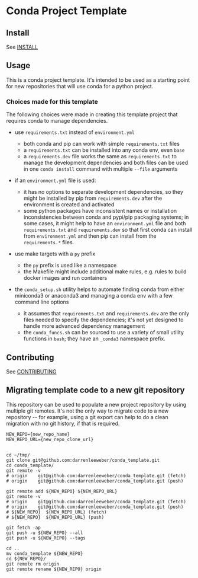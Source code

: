 # Conda Project Template


## Install

See [INSTALL](INSTALL.md)

## Usage

This is a conda project template.  It's intended to be used as a starting point
for new repositories that will use conda for a python project.

### Choices made for this template

The following choices were made in creating this template project that
requires conda to manage dependencies.

- use `requirements.txt` instead of `environment.yml`
  - both conda and pip can work with simple `requirements.txt` files
  - a `requirements.txt` can be installed into any conda env, even `base`
  - a `requirements.dev` file works the same as `requirements.txt` to
    manage the development dependencies and both files can be used
    in one `conda install` command with multiple `--file` arguments

- if an `environment.yml` file is used:
  - it has no options to separate development dependencies,
    so they might be installed by pip from `requirements.dev` after
    the environment is created and activated
  - some python packages have inconsistent names or installation
    inconsistencies between conda and pypi/pip packaging systems;
    in some cases, it might help to have an `environment.yml` file
    and both `requirements.txt` and `requirements.dev` so that first
    conda can install from `environment.yml` and then pip can install
    from the `requirements.*` files.

- use make targets with a `py` prefix
  - the `py` prefix is used like a namespace
  - the Makefile might include additional make rules, e.g.
    rules to build docker images and run containers

- the `conda_setup.sh` utility helps to automate finding conda from
  either miniconda3 or anaconda3 and managing a conda env with a
  few command line options
  - it assumes that `requirements.txt` and `requirements.dev` are
    the only files needed to specify the dependencies; it's not
    yet designed to handle more advanced dependency management
  - the `conda_funcs.sh` can be sourced to use a variety of small
    utility functions in `bash`; they have an `_conda3` namespace
    prefix.


## Contributing

See [CONTRIBUTING](CONTRIBUTING.md)


## Migrating template code to a new git repository

This repository can be used to populate a new project repository by using
multiple git remotes.  It's not the only way to migrate code to a new repository
-- for example, using a git export can help to do a clean migration with no git
history, if that is required.

```
NEW_REPO={new_repo_name}
NEW_REPO_URL={new_repo_clone_url}


cd ~/tmp/
git clone git@github.com:darrenleeweber/conda_template.git
cd conda_template/
git remote -v
# origin    git@github.com:darrenleeweber/conda_template.git (fetch)
# origin    git@github.com:darrenleeweber/conda_template.git (push)

git remote add ${NEW_REPO} ${NEW_REPO_URL}
git remote -v
# origin    git@github.com:darrenleeweber/conda_template.git (fetch)
# origin    git@github.com:darrenleeweber/conda_template.git (push)
# ${NEW_REPO}  ${NEW_REPO_URL} (fetch)
# ${NEW_REPO}  ${NEW_REPO_URL} (push)

git fetch -ap
git push -u ${NEW_REPO} --all
git push -u ${NEW_REPO} --tags

cd ..
mv conda_template ${NEW_REPO}
cd ${NEW_REPO}/
git remote rm origin
git remote rename ${NEW_REPO} origin
```


